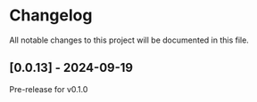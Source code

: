 # Changelog

All notable changes to this project will be documented in this file.

## [0.0.13] - 2024-09-19

Pre-release for v0.1.0
